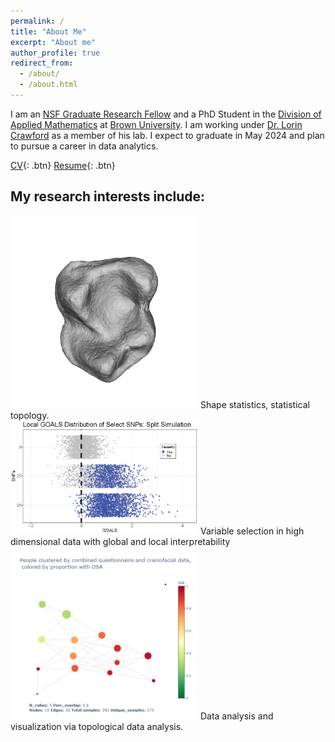 ```yaml
---
permalink: /
title: "About Me"
excerpt: "About me"
author_profile: true
redirect_from: 
  - /about/
  - /about.html
---
```

I am an [NSF Graduate Research Fellow](https://www.nsfgrfp.org/) and a PhD Student in the [Division of Applied Mathematics](https://appliedmath.brown.edu/) at [Brown University](https://www.brown.edu/). I am working under [Dr. Lorin Crawford](http://www.lcrawlab.com/) as a member of his lab. I expect to graduate in May 2024 and plan to pursue a career in data analytics.

[CV](https://etwinn.github.io/files/ETWN_CV_Nov2023.pdf){: .btn}     [Resume](https://etwinn.github.io/files/ETWN_resume_Nov2023.pdf){: .btn}

## My research interests include:
<div>
  <img src="/images/new_m_1.png", alt="Mesh of 3D scan of generated Microcebus mandibular molar", width=300px>
  <span> Shape statistics, statistical topology. </span>
</div>
<div>
  <img src="/images/GOALS_split_sim.png", alt="Local distribution of GOALS value for individual simulated data for select features.", width = 300px>
  <span> Variable selection in high dimensional data with global and local interpretability </span>
</div>
<div>
  <img src="/images/combined_plot_correctscale.png", alt="KMapper visualization of pediatric obstructive sleep apnea data.", width=300px>
  <span> Data analysis and visualization via topological data analysis. </span>
</div>
